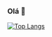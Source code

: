 ### Olá 👋


[![Top Langs](https://github-readme-stats.vercel.app/api/top-langs/?username=lucasdecardoso&langs_count=2)](https://github.com/anuraghazra/github-readme-stats)


<!--

**lucasdecardoso/lucasdecardoso** is a ✨ _special_ ✨ repository because its `README.md` (this file) appears on your GitHub profile.

Here are some ideas to get you started:

- 🔭 I’m currently working on ...
- 🌱 I’m currently learning ...
- 👯 I’m looking to collaborate on ...
- 🤔 I’m looking for help with ...
- 💬 Ask me about ...
- 📫 How to reach me: ...
- 😄 Pronouns: ...
- ⚡ Fun fact: ...
-->
